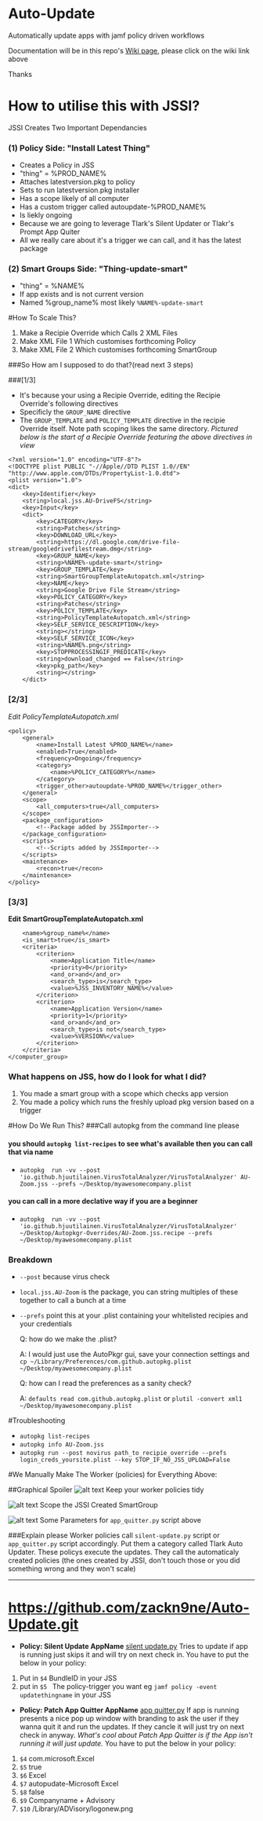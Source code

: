 # Auto-Update
Automatically update apps with jamf policy driven workflows


Documentation will be in this repo's [Wiki page](https://github.com/t-lark/Auto-Update/wiki), please click on the wiki link above

Thanks

# How to utilise this with JSSI?
JSSI Creates Two Important Dependancies
### (1) Policy Side: "Install Latest Thing"
* Creates a Policy in JSS
* "thing" = %PROD_NAME%
* Attaches latestversion.pkg to policy 
* Sets to run latestversion.pkg installer
* Has a scope likely of all computer
* Has a custom trigger called autoupdate-%PROD_NAME%
* Is liekly ongoing
* Because we are going to leverage Tlark's Silent Updater or Tlakr's Prompt App Quiter
* All we really care about it's a trigger we can call, and it has the latest package

### (2) Smart Groups Side: "Thing-update-smart"
* "thing" = %NAME%
* If app exists and is not current version
* Named %group_name% most likely `%NAME%-update-smart`



#How To Scale This?
1. Make a Recipie Override which Calls 2 XML Files
2. Make XML File 1 Which customises forthcoming Policy
3. Make XML File 2 Which customises forthcoming SmartGroup


###So How am I supposed to do that?(read next 3 steps) 

###[1/3]
* It's because your using a Recipie Override, editing the Recipie Override's following directives
* Specificly the `GROUP_NAME` directive
* The `GROUP_TEMPLATE` and `POLICY_TEMPLATE`
 directive in the recipie Override itself. Note path scoping likes the same directory. _Pictured below is the start of a Recipie Override featuring the above directives in view_

```
<?xml version="1.0" encoding="UTF-8"?>
<!DOCTYPE plist PUBLIC "-//Apple//DTD PLIST 1.0//EN" "http://www.apple.com/DTDs/PropertyList-1.0.dtd">
<plist version="1.0">
<dict>
	<key>Identifier</key>
	<string>local.jss.AU-DriveFS</string>
	<key>Input</key>
	<dict>
		<key>CATEGORY</key>
		<string>Patches</string>
		<key>DOWNLOAD_URL</key>
		<string>https://dl.google.com/drive-file-stream/googledrivefilestream.dmg</string>
		<key>GROUP_NAME</key>
		<string>%NAME%-update-smart</string>
		<key>GROUP_TEMPLATE</key>
		<string>SmartGroupTemplateAutopatch.xml</string>
		<key>NAME</key>
		<string>Google Drive File Stream</string>
		<key>POLICY_CATEGORY</key>
		<string>Patches</string>
		<key>POLICY_TEMPLATE</key>
		<string>PolicyTemplateAutopatch.xml</string>
		<key>SELF_SERVICE_DESCRIPTION</key>
		<string></string>
		<key>SELF_SERVICE_ICON</key>
		<string>%NAME%.png</string>
		<key>STOPPROCESSINGIF_PREDICATE</key>
		<string>download_changed == False</string>
		<key>pkg_path</key>
		<string></string>
	</dict>
```

### [2/3]
*Edit PolicyTemplateAutopatch.xml*

```
<policy>
    <general>
        <name>Install Latest %PROD_NAME%</name>
        <enabled>True</enabled>
        <frequency>Ongoing</frequency>
        <category>
            <name>%POLICY_CATEGORY%</name>
        </category>
        <trigger_other>autoupdate-%PROD_NAME%</trigger_other>
    </general>
    <scope>
        <all_computers>true</all_computers>
    </scope>
    <package_configuration>
        <!--Package added by JSSImporter-->
    </package_configuration>
    <scripts>
        <!--Scripts added by JSSImporter-->
    </scripts>
    <maintenance>
        <recon>true</recon>
    </maintenance>
</policy>
```

### [3/3]
**Edit SmartGroupTemplateAutopatch.xml**

```<computer_group>
    <name>%group_name%</name>
    <is_smart>true</is_smart>
    <criteria>
        <criterion>
            <name>Application Title</name>
            <priority>0</priority>
            <and_or>and</and_or>
            <search_type>is</search_type>
            <value>%JSS_INVENTORY_NAME%</value>
        </criterion>
        <criterion>
            <name>Application Version</name>
            <priority>1</priority>
            <and_or>and</and_or>
            <search_type>is not</search_type>
            <value>%VERSION%</value>
        </criterion>
    </criteria>
</computer_group>
```

### What happens on JSS, how do I look for what I did?

1. You made a smart group with a scope which checks app version
2. You made a policy which runs the freshly upload pkg version based on a trigger

#How Do We Run This?
###Call autopkg from the command line please
#### you should `autopkg list-recipes` to see what's available then you can call that via name

* `autopkg  run -vv --post 'io.github.hjuutilainen.VirusTotalAnalyzer/VirusTotalAnalyzer' AU-Zoom.jss --prefs ~/Desktop/myawesomecompany.plist`

#### you can call in a more declative way if you are a beginner 

* `autopkg  run -vv --post 'io.github.hjuutilainen.VirusTotalAnalyzer/VirusTotalAnalyzer' ~/Desktop/Autopkgr-Overrides/AU-Zoom.jss.recipe --prefs ~/Desktop/myawesomecompany.plist`

### Breakdown
* `--post` because virus check
* `local.jss.AU-Zoom` is the package, you can string multiples of these together to call a bunch at a time
* `--prefs` point this at your .plist containing your whitelisted recipies and your credentials

	Q: how do we make the .plist?
	
	A: I would just use the AutoPkgr gui, save your connection settings and `cp ~/Library/Preferences/com.github.autopkg.plist ~/Desktop/myawesomecompany.plist`
	
	Q: how can I read the preferences as a sanity check? 
	
	A: `defaults read com.github.autopkg.plist` or `plutil -convert xml1 ~/Desktop/myawesomecompany.plist `
	
#Troubleshooting
* `autopkg list-recipes`
* `autopkg info AU-Zoom.jss`
* `autopkg run --post novirus path_to_recipie_override --prefs login_creds_yoursite.plist --key STOP_IF_NO_JSS_UPLOAD=False`

#We Manually Make The Worker (policies) for Everything Above:

##Graphical Spoiler
![alt text](policy-categorisation.png)
Keep your worker policies tidy

![alt text](policy-scope.png)
Scope the JSSI Created SmartGroup

![alt text](policy-scriptparams.png)
Some Parameters for `app_quitter.py` script above

###Explain please
Worker policies call `silent-update.py` script or `app_quitter.py` script accordingly. Put them a category called Tlark Auto Updater. These policys execute the updates. They call the automaticaly created policies (the ones created by JSSI, don't touch those or you did something wrong and they won't scale)


---
# https://github.com/zackn9ne/Auto-Update.git
* **Policy: Silent Update AppName** [silent update.py](https://github.com/t-lark/Auto-Update/blob/master/silent_update.py) Tries to update if app is running just skips it and will try on next check in. You have to put the below in your policy:

1. Put in `$4` BundleID in your JSS
2. put in `$5 ` The policy-trigger you want eg `jamf policy -event updatethingname` in your JSS

* **Policy: Patch App Quitter AppName** [app quitter.py](https://github.com/t-lark/Auto-Update/blob/master/app_quitter.py) If app is running presents a nice pop up window with branding to ask the user if they wanna quit it and run the updates. If they cancle it will just try on next check in anyway. _What's cool about Patch App Quitter is if the App isn't running it will just update._ You have to put the below in your policy:

1. `$4` com.microsoft.Excel
2. `$5` true
3. `$6` Excel
4. `$7` autopudate-Microsoft Excel
5. `$8` false
6. `$9` Companyname + Advisory
7. `$10` /Library/ADVisory/logonew.png